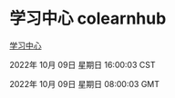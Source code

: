 # 学习中心 colearnhub
[学习中心](http://27.19.33.125:56308/colearnhub/)

2022年 10月 09日 星期日 16:00:03 CST

2022年 10月 09日 星期日 08:00:03 GMT
